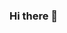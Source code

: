 ### Hi there 👋

<!--
**xiaofanc/xiaofanc** is a ✨ _special_ ✨ repository because its `README.md` (this file) appears on your GitHub profile.


- 🔭 Currently working on Georgia Tech OMSCS program
- 🌱 Learning how to be a Software Engineer
- 😄 With three years' working experience on data
- :books: Reading operating systems
- ⚡ Fun fact: ...
-->
